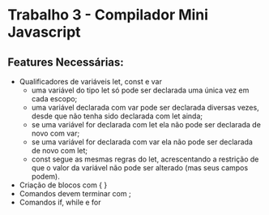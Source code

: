 # Trabalho 3 - Compilador Mini Javascript

## Features Necessárias:

* Qualificadores de variáveis let, const e var
    * uma variável do tipo let só pode ser declarada uma única vez em cada escopo;
    * uma variável declarada com var pode ser declarada diversas vezes, desde que não tenha sido declarada com let ainda;
    * se uma variável for declarada com let ela não pode ser declarada de novo com var;
    * se uma variável for declarada com var ela não pode ser declarada de novo com let;
    * const segue as mesmas regras do let, acrescentando a restrição de que o valor da variável não pode ser alterado (mas seus campos podem).
* Criação de blocos com { }
* Comandos devem terminar com ;
* Comandos if, while e for


